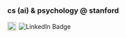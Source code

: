 ### cs (ai) & psychology @ stanford
<p>
  <a href="https://www.linkedin.com/in/sreenadh-yandapalli/" target="_blank" style="display: inline-flex; align-items: center; text-decoration: none;">
    <img src="https://cdn-icons-png.flaticon.com/512/174/174857.png" alt="LinkedIn" width="20" style="margin-right: 6px;" />
    <img src="https://img.shields.io/badge/-sreenadh--yandapalli-black?style=flat-square&logo=linkedin&logoColor=white" alt="LinkedIn Badge" />
  </a>
</p>
